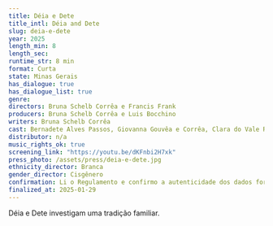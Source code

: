 ```yaml
---
title: Déia e Dete
title_intl: Déia and Dete
slug: deia-e-dete
year: 2025
length_min: 8
length_sec: 
runtime_str: 8 min
format: Curta
state: Minas Gerais
has_dialogue: true
has_dialogue_list: true
genre: 
directors: Bruna Schelb Corrêa e Francis Frank
producers: Bruna Schelb Corrêa e Luis Bocchino
writers: Bruna Schelb Corrêa
cast: Bernadete Alves Passos, Giovanna Gouvêa e Corrêa, Clara do Vale Rocha, Luiza Alves Schelb, Luiz Schelb
distributor: n/a
music_rights_ok: true
screening_link: "https://youtu.be/dKFnbi2H7xk"
press_photo: /assets/press/deia-e-dete.jpg
ethnicity_director: Branca
gender_director: Cisgênero
confirmation: Li o Regulamento e confirmo a autenticidade dos dados fornecido nesta ficha de inscrição.
finalized_at: 2025-01-29
---
```


Déia e Dete investigam uma tradição familiar.
